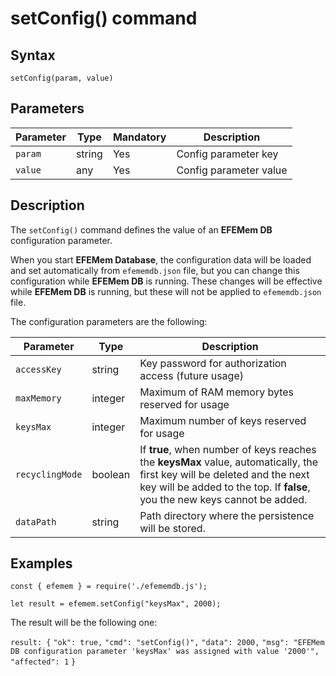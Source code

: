 # setConfig() command

## **Syntax** 

`setConfig(param, value)`



## **Parameters**

| Parameter | Type   | Mandatory | Description            |
| --------- | ------ | --------- | ---------------------- |
| `param`   | string | Yes       | Config parameter key   |
| `value`   | any    | Yes       | Config parameter value |



## **Description**

The `setConfig()` command defines the value of an **EFEMem DB** configuration parameter.

When you start **EFEMem Database**, the configuration data will be loaded and set automatically from `efememdb.json` file, but you can change this configuration while **EFEMem DB** is running. These changes will be effective while **EFEMem DB** is running, but these will not be applied to `efememdb.json` file.

The configuration parameters are the following:

| Parameter       | Type    | Description                                                  |
| --------------- | ------- | ------------------------------------------------------------ |
| `accessKey`     | string  | Key password for authorization access (future usage)         |
| `maxMemory`     | integer | Maximum of RAM memory bytes reserved for usage               |
| `keysMax`       | integer | Maximum number of keys reserved for usage                    |
| `recyclingMode` | boolean | If **true**, when number of keys reaches the **keysMax** value, automatically, the first key will be deleted and the next key will be added to the top. If **false**, you the new keys cannot be added. |
| `dataPath`      | string  | Path directory where the persistence will be stored.         |



## **Examples**

`const { efemem } = require('./efememdb.js');`

`let result = efemem.setConfig("keysMax", 2000);`



The result will be the following one:

`result: {`
  `"ok": true,`
  `"cmd": "setConfig()",`
  `"data": 2000,`
  `"msg": "EFEMem DB configuration parameter 'keysMax' was assigned with value '2000'",`
  `"affected": 1`
`}`

